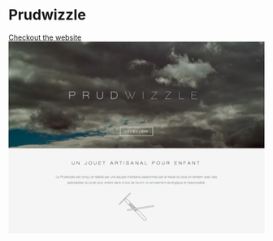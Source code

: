 <h1>Prudwizzle</h1>
<a href="https://d157rqmxrxj6ey.cloudfront.net/bonneaudargelos/37817/">Checkout the website</a>

<img src="https://raw.githubusercontent.com/juliendargelos/Prudwizzle/master/medias/snapshot.png"/>
